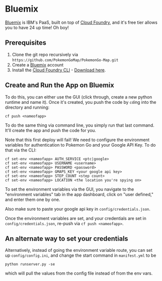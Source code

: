 # Bluemix

[Bluemix](http://bluemix.net) is IBM's PaaS, built on top of
[Cloud Foundry](https://www.cloudfoundry.org/), and it's free tier allows you 
to have 24 up time! Oh boy!

## Prerequisites

  1. Clone the git repo recursively via `https://github.com/PokemonGoMap/PokemonGo-Map.git`
  1. Create a [Bluemix](http://bluemix.net) account
  1. Install the [Cloud Foundry CLI](https://console.ng.bluemix.net/docs/cli/reference/cfcommands/index.html) - [Download here](https://github.com/cloudfoundry/cli/releases).

## Create and Run the App on Bluemix

To do this, you can either use the GUI (click through, create a new python
runtime and name it). Once it's created, you push the code by `cd`ing into the
directory and running:

    cf push <nameofapp>

To do the same thing via command line, you simply run that last command. It'll
create the app and push the code for you.

Note that this first deploy will fail! We need to configure the environment
variables for authentication to Pokemon Go and your Google API Key. To do that
via the CLI:

    cf set-env <nameofapp> AUTH_SERVICE <ptc|google>
    cf set-env <nameofapp> USERNAME <username>
    cf set-env <nameofapp> PASSWORD <password>
    cf set-env <nameofapp> GMAPS_KEY <your google api key>
    cf set-env <nameofapp> STEP_COUNT <step count>
    cf set-env <nameofapp> LOCATION <the location you're spying on>

To set the environment variables via the GUI, you navigate to the "environment
variables" tab in the app dashboard, click on "user defined," and enter them one
by one.

Also make sure to paste your google api key in `config/credentials.json`.

Once the environment variables are set, and your credentials are set in
`config/credentials.json`, re-push via `cf push <nameofapp>`.

## An alternate way to set your credentials

Alternatively, instead of going the environment variable route, you can set up
`config/config.ini`, and change the start command in `manifest.yml` to be

    python runserver.py -se

which will pull the values from the config file instead of from the env vars.
